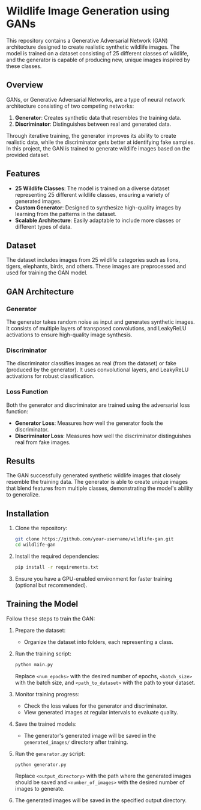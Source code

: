 # Wildlife Image Generation using GANs


This repository contains a Generative Adversarial Network (GAN) architecture designed to create realistic synthetic wildlife images. The model is trained on a dataset consisting of 25 different classes of wildlife, and the generator is capable of producing new, unique images inspired by these classes.

## Overview

GANs, or Generative Adversarial Networks, are a type of neural network architecture consisting of two competing networks:

1. **Generator**: Creates synthetic data that resembles the training data.
2. **Discriminator**: Distinguishes between real and generated data.

Through iterative training, the generator improves its ability to create realistic data, while the discriminator gets better at identifying fake samples. In this project, the GAN is trained to generate wildlife images based on the provided dataset.

## Features

- **25 Wildlife Classes**: The model is trained on a diverse dataset representing 25 different wildlife classes, ensuring a variety of generated images.
- **Custom Generator**: Designed to synthesize high-quality images by learning from the patterns in the dataset.
- **Scalable Architecture**: Easily adaptable to include more classes or different types of data.

## Dataset

The dataset includes images from 25 wildlife categories such as lions, tigers, elephants, birds, and others. These images are preprocessed and used for training the GAN model.

## GAN Architecture

### Generator
The generator takes random noise as input and generates synthetic images. It consists of multiple layers of transposed convolutions,  and LeakyReLU activations to ensure high-quality image synthesis.

### Discriminator
The discriminator classifies images as real (from the dataset) or fake (produced by the generator). It uses convolutional layers, and LeakyReLU activations for robust classification.

### Loss Function
Both the generator and discriminator are trained using the adversarial loss function:
- **Generator Loss**: Measures how well the generator fools the discriminator.
- **Discriminator Loss**: Measures how well the discriminator distinguishes real from fake images.

## Results

The GAN successfully generated synthetic wildlife images that closely resemble the training data. The generator is able to create unique images that blend features from multiple classes, demonstrating the model's ability to generalize.

## Installation

1. Clone the repository:
   ```bash
   git clone https://github.com/your-username/wildlife-gan.git
   cd wildlife-gan
   ```

2. Install the required dependencies:
   ```bash
   pip install -r requirements.txt
   ```

3. Ensure you have a GPU-enabled environment for faster training (optional but recommended).

## Training the Model

Follow these steps to train the GAN:

1. Prepare the dataset:
   - Organize the dataset into folders, each representing a class.

2. Run the training script:
   ```bash
   python main.py 
   ```

   Replace `<num_epochs>` with the desired number of epochs, `<batch_size>` with the batch size, and `<path_to_dataset>` with the path to your dataset.

3. Monitor training progress:
   - Check the loss values for the generator and discriminator.
   - View generated images at regular intervals to evaluate quality.

4. Save the trained models:
   - The generator's generated image will be saved in the `generated_images/` directory after training.

5. Run the `generator.py` script:
   ```bash
   python generator.py 
   ```

   Replace `<output_directory>` with the path where the generated images should be saved and `<number_of_images>` with the desired number of images to generate.

6. The generated images will be saved in the specified output directory.



